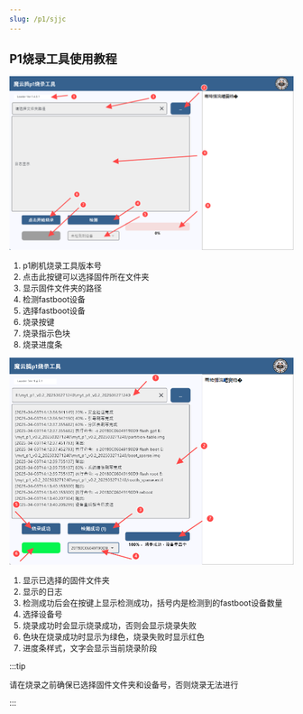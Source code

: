 ```yaml
---
slug: /p1/sjjc
---
```

## P1烧录工具使用教程



![1](/img/p1/1.png)

1. p1刷机烧录工具版本号
2.  点击此按键可以选择固件所在文件夹
3.  显示固件文件夹的路径
4.  检测fastboot设备
5.  选择fastboot设备
6.  烧录按键
7.  烧录指示色块
8.  烧录进度条



![2](/img/p1/2.png)

1.  显示已选择的固件文件夹
2.  显示的日志
3.  检测成功后会在按键上显示检测成功，括号内是检测到的fastboot设备数量
4.  选择设备号
5.  烧录成功时会显示烧录成功，否则会显示烧录失败
6.  色块在烧录成功时显示为绿色，烧录失败时显示红色
7. 进度条样式，文字会显示当前烧录阶段



:::tip

请在烧录之前确保已选择固件文件夹和设备号，否则烧录无法进行

:::